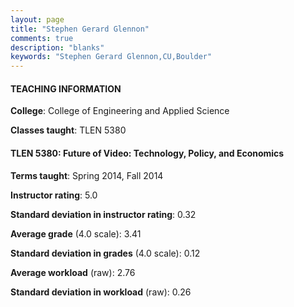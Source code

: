 ```yaml
---
layout: page
title: "Stephen Gerard Glennon" 
comments: true
description: "blanks"
keywords: "Stephen Gerard Glennon,CU,Boulder"
---
```

<head>
<script src="https://ajax.googleapis.com/ajax/libs/jquery/2.1.3/jquery.min.js"></script>
<script src="https://dl.dropboxusercontent.com/s/pc42nxpaw1ea4o9/highcharts.js?dl=0"></script>
<!-- <script src="../assets/js/highcharts.js"></script> -->
<style type="text/css">@font-face {
	font-family: "Bebas Neue";
	src: url(https://www.filehosting.org/file/details/544349/BebasNeue Regular.otf) format("opentype");
	}
	h1.Bebas { 
		font-family: "Bebas Neue", Verdana, Tahoma;
	}
</style>
</head>
	   
#### TEACHING INFORMATION

**College**: College of Engineering and Applied Science

**Classes taught**: TLEN 5380

#### TLEN 5380: Future of Video: Technology, Policy, and Economics

**Terms taught**: Spring 2014, Fall 2014

**Instructor rating**: 5.0

**Standard deviation in instructor rating**: 0.32

**Average grade** (4.0 scale): 3.41

**Standard deviation in grades** (4.0 scale): 0.12

**Average workload** (raw): 2.76

**Standard deviation in workload** (raw): 0.26

